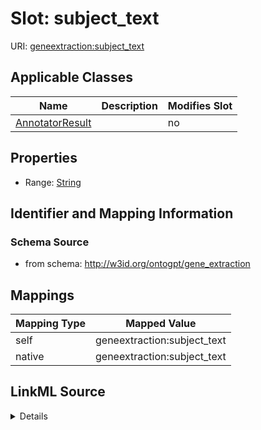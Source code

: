

# Slot: subject_text

URI: [geneextraction:subject_text](http://w3id.org/ontogpt/gene_extractionsubject_text)



<!-- no inheritance hierarchy -->





## Applicable Classes

| Name | Description | Modifies Slot |
| --- | --- | --- |
| [AnnotatorResult](AnnotatorResult.md) |  |  no  |







## Properties

* Range: [String](String.md)





## Identifier and Mapping Information







### Schema Source


* from schema: http://w3id.org/ontogpt/gene_extraction




## Mappings

| Mapping Type | Mapped Value |
| ---  | ---  |
| self | geneextraction:subject_text |
| native | geneextraction:subject_text |




## LinkML Source

<details>
```yaml
name: subject_text
from_schema: http://w3id.org/ontogpt/gene_extraction
rank: 1000
alias: subject_text
owner: AnnotatorResult
domain_of:
- AnnotatorResult
range: string

```
</details>